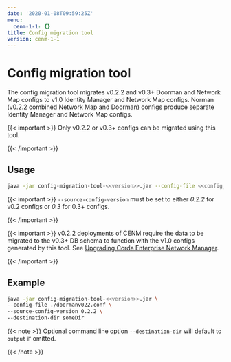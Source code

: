 ```yaml
---
date: '2020-01-08T09:59:25Z'
menu:
  cenm-1-1: {}
title: Config migration tool
version: cenm-1-1
---
```



# Config migration tool

The config migration tool migrates v0.2.2 and v0.3+ Doorman and Network Map configs to v1.0 Identity Manager and
            Network Map configs. Norman (v0.2.2 combined Network Map and Doorman) configs produce separate Identity Manager and
            Network Map configs.


{{< important >}}
Only v0.2.2 or v0.3+ configs can be migrated using this tool.


{{< /important >}}

## Usage

```bash
java -jar config-migration-tool-<<version>>.jar --config-file <<config_file>> [options]
```

{{< important >}}
`--source-config-version` must be set to either *0.2.2* for v0.2 configs or *0.3* for 0.3+ configs.


{{< /important >}}

{{< important >}}
v0.2.2 deployments of CENM require the data to be migrated to the v0.3+ DB schema to function with
                    the v1.0 configs generated by this tool. See [Upgrading Corda Enterprise Network Manager](upgrade-notes.md).


{{< /important >}}

## Example

```bash
java -jar config-migration-tool-<<version>>.jar \
--config-file ./doormanv022.conf \
--source-config-version 0.2.2 \
--destination-dir someDir
```

{{< note >}}
Optional command line option `--destination-dir` will default to `output` if omitted.

{{< /note >}}

